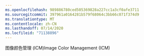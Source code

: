 ```yaml
---
ms.openlocfilehash: 989886780ced505369828a227cc1a3cf0afe3711
ms.sourcegitcommit: 397961a0164281b579f68064c3bb66c071f374d9
ms.translationtype: MT
ms.contentlocale: zh-CN
ms.lasthandoff: 07/14/2020
ms.locfileid: "71138896"
---
```

<span data-ttu-id="ff573-101">图像颜色管理 (ICM)</span><span class="sxs-lookup"><span data-stu-id="ff573-101">Image Color Management (ICM)</span></span>
